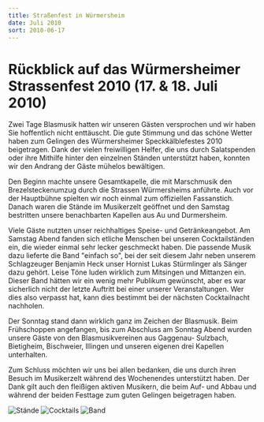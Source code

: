 ```yaml
---
title: Straßenfest in Würmersheim
date: Juli 2010
sort: 2010-06-17
---
```


Rückblick auf das Würmersheimer Strassenfest 2010 (17. & 18. Juli 2010)
=======================================================================

Zwei Tage Blasmusik hatten wir unseren Gästen versprochen und wir haben Sie hoffentlich nicht enttäuscht. Die gute Stimmung und das schöne Wetter haben zum Gelingen des Würmersheimer Speckkälblefestes 2010 beigetragen. Dank der vielen freiwilligen Helfer, die uns durch Salatspenden oder ihre Mithilfe hinter den einzelnen Ständen unterstützt haben, konnten wir den Andrang der Gäste mühelos bewältigen. 

Den Beginn machte unsere Gesamtkapelle, die mit Marschmusik den Brezelsteckenumzug durch die Strassen Würmersheims anführte. Auch vor der Hauptbühne spielten wir noch einmal zum offiziellen Fassanstich. Danach waren die Stände im Musikerzelt geöffnet und den Samstag bestritten unsere benachbarten Kapellen aus Au und Durmersheim.

Viele Gäste nutzten unser reichhaltiges Speise- und Getränkeangebot. Am Samstag Abend fanden sich etliche Menschen bei unseren Cocktailständen ein, die wieder einmal sehr lecker geschmeckt haben. Die passende Musik dazu lieferte die Band "einfach so", bei der seit diesem Jahr neben unserem Schlagzeuger Benjamin Heck unser Hornist Lukas Stürmlinger als Sänger dazu gehört. Leise Töne luden wirklich zum Mitsingen und Mittanzen ein. Dieser Band hätten wir ein wenig mehr Publikum gewünscht, aber es war sicherlich nicht der letzte Auftritt bei einer unserer Veranstaltungen. Wer dies also verpasst hat, kann dies bestimmt bei der nächsten Cocktailnacht nachholen.

Der Sonntag stand dann wirklich ganz im Zeichen der Blasmusik. Beim Frühschoppen angefangen, bis zum Abschluss am Sonntag Abend wurden unsere Gäste von den Blasmusikvereinen aus Gaggenau- Sulzbach, Bietigheim, Bischweier, Illingen und unseren eigenen drei Kapellen  unterhalten.

Zum Schluss möchten wir uns bei allen bedanken, die uns durch ihren Besuch im Musikerzelt während des Wochenendes unterstützt haben. Der Dank gilt auch den fleißigen aktiven Musikern, die beim Auf- und Abbau und während der beiden Festtage zum guten Gelingen beigetragen haben.

![Stände](/images/rueckblick/strassenfest10_1.jpg)
![Cocktails](/images/rueckblick/strassenfest10_2.jpg)
![Band](/images/rueckblick/strassenfest10_3.jpg)
